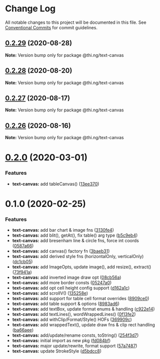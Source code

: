 # Change Log

All notable changes to this project will be documented in this file.
See [Conventional Commits](https://conventionalcommits.org) for commit guidelines.

## [0.2.29](https://github.com/thi-ng/umbrella/compare/@thi.ng/text-canvas@0.2.28...@thi.ng/text-canvas@0.2.29) (2020-08-28)

**Note:** Version bump only for package @thi.ng/text-canvas





## [0.2.28](https://github.com/thi-ng/umbrella/compare/@thi.ng/text-canvas@0.2.27...@thi.ng/text-canvas@0.2.28) (2020-08-20)

**Note:** Version bump only for package @thi.ng/text-canvas





## [0.2.27](https://github.com/thi-ng/umbrella/compare/@thi.ng/text-canvas@0.2.26...@thi.ng/text-canvas@0.2.27) (2020-08-17)

**Note:** Version bump only for package @thi.ng/text-canvas





## [0.2.26](https://github.com/thi-ng/umbrella/compare/@thi.ng/text-canvas@0.2.25...@thi.ng/text-canvas@0.2.26) (2020-08-16)

**Note:** Version bump only for package @thi.ng/text-canvas





# [0.2.0](https://github.com/thi-ng/umbrella/compare/@thi.ng/text-canvas@0.1.2...@thi.ng/text-canvas@0.2.0) (2020-03-01)


### Features

* **text-canvas:** add tableCanvas() ([13ee370](https://github.com/thi-ng/umbrella/commit/13ee370f03cc34305058265bff46e2ef23cecb2d))





# 0.1.0 (2020-02-25)


### Features

* **text-canvas:** add bar chart & image fns ([3130fe4](https://github.com/thi-ng/umbrella/commit/3130fe4ae10d6e579298d1b330c80d2e01d0a3ff))
* **text-canvas:** add blit(), getAt(), fix table() arg type ([b5c9eb4](https://github.com/thi-ng/umbrella/commit/b5c9eb4e77c956e01d76f247a84ceb46d57498d4))
* **text-canvas:** add bresenham line & circle fns, force int coords ([0587a66](https://github.com/thi-ng/umbrella/commit/0587a66529a179235e52e0ea4430376a850d8a15))
* **text-canvas:** add canvas() factory fn ([3baeb31](https://github.com/thi-ng/umbrella/commit/3baeb31c96b033479e09eb77fdd1a5055359a5be))
* **text-canvas:** add derived style fns (horizontalOnly, verticalOnly) ([dc1cb05](https://github.com/thi-ng/umbrella/commit/dc1cb054545456384a3502e91b7cba2022cce305))
* **text-canvas:** add ImageOpts, update image(), add resize(), extract() ([73f941a](https://github.com/thi-ng/umbrella/commit/73f941add71eba7dbb535d0ae553e504cccbe553))
* **text-canvas:** add inverted image draw opt ([08cb56a](https://github.com/thi-ng/umbrella/commit/08cb56a42abee49aaa28effc3a8cea0997231d13))
* **text-canvas:** add more border consts ([05247a0](https://github.com/thi-ng/umbrella/commit/05247a0806b932936eb044ccc82ef9cae0518423))
* **text-canvas:** add opt cell height config support ([d162a1c](https://github.com/thi-ng/umbrella/commit/d162a1c0e4da9a66ab5a7beeaaf4f0172b5b9e3a))
* **text-canvas:** add scrollV() ([135258e](https://github.com/thi-ng/umbrella/commit/135258e9992dad502ea9b0b9efb276e086bd4e08))
* **text-canvas:** add support for table cell format overrides ([8909ce0](https://github.com/thi-ng/umbrella/commit/8909ce07a14e61416f9deb45f1f1f7f4279c4e81))
* **text-canvas:** add table support & options ([8983ad6](https://github.com/thi-ng/umbrella/commit/8983ad6083e0802a3ba003cca684869284c69c9e))
* **text-canvas:** add textBox, update format enums & handling ([c922e14](https://github.com/thi-ng/umbrella/commit/c922e140992963d5fb4318e2a6dade02d4779905))
* **text-canvas:** add textLines(), wordWrappedLines() ([0f13fe2](https://github.com/thi-ng/umbrella/commit/0f13fe27ffc720fb246e49c8487bb58077be275f))
* **text-canvas:** add withClip/Format/Style() HOFs ([369909c](https://github.com/thi-ng/umbrella/commit/369909c62755453e3709bf469e9f74fdd1301493))
* **text-canvas:** add wrappedText(), update draw fns & clip rect handling ([ba66aee](https://github.com/thi-ng/umbrella/commit/ba66aee98024b0ba9e58fed02a255dc7eeb28ae4))
* **text-canvas:** add/update/rename consts, toString() ([254f3d7](https://github.com/thi-ng/umbrella/commit/254f3d7f06ada232b002d0e708101e9f8289b21f))
* **text-canvas:** initial import as new pkg ([fd084bf](https://github.com/thi-ng/umbrella/commit/fd084bfd59adc2482a84ec11247db1cc027fad71))
* **text-canvas:** major update/rewrite, format support ([57a7487](https://github.com/thi-ng/umbrella/commit/57a7487389294197265f58717d3c942191bad2cf))
* **text-canvas:** update StrokeStyle ([d5bdcc8](https://github.com/thi-ng/umbrella/commit/d5bdcc8cb202d6ece879526f8a5f40e0d913e38b))
